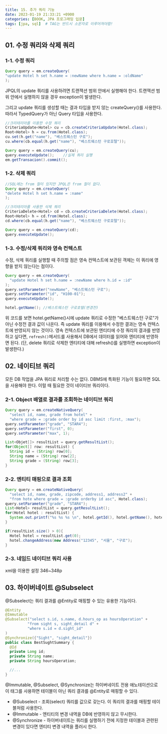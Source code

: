 ```yaml
---
title: 15. 추가 쿼리 기능
date: 2023-01-19 21:33:21 +0900
categories: [BOOK, JPA 프로그래밍 입문]
tags: [jpa, sql]  # TAG는 반드시 소문자로 이루어져야함!
---
```


## 01. 수정 쿼리와 삭제 쿼리
### 1-1. 수정 쿼리
```java
Query query = em.createQuery(
"update Hotel h set h.name = :newName where h.name = :oldName"
);
```
JPQL의 update 쿼리를 사용하려면 트랜잭션 범위 안에서 실행해야 한다. 트랜잭션 범위 안에서 실행하지 않을 경우 exception이 발생한다.

그리고 update 쿼리를 생성할 때는 결과 타입을 받지 않는 createQuery()를 사용한다. 따라서 TypedQuery가 아닌 Query 타입을 사용한다.

```java
//크리테리아를 이용한 수정 쿼리
CriteriaUpdate<Hotel> cu = cb.createCriteriaUpdate(Hotel.class);
Root<Hotel> h = cu.from(Hotel.class);
cu.set(h.get("name"), "베스트웨스턴 구로");
cu.where(cb.equal(h.get("name"), "베스트웨스턴 구로호텔"));

Query query = em.createQuery(cu);
query.executeUpdate();    //실제 쿼리 실행
em.getTransacion().commit();

```
### 1-2. 삭제 쿼리
```java
//SQL에는 from 절이 있지만 JPQL은 from 절이 없다.
Query query = em.createQuery(
"delete Hotel h set h.name = :name"
);
```

```java
//크리테리아를 사용한 삭제 쿼리
CriteriaDelete<Hotel> cd = cb.createCriteriaDelete(Hotel.class);
Root<Hotel> h = cd.from(Hotel.class);
cd.where(cb.equal(h.get("name"), "베스트웨스턴 구로호텔"));

Query query = em.createQuery(cd);
query.executeUpdate();
```

### 1-3. 수정/삭제 쿼리와 영속 컨텍스트
수정, 삭제 쿼리를 실행할 때 주의할 점은 영속 컨텍스트에 보관된 객체는 이 쿼리에 영향을 받지 않는다는 점이다.

```java
Query query = em.createQuery(
  "update Hotel h set h.name = :newName where h.id = :id"
);
query.setParameter("newName", "베스트웨스턴 구로");
query.setParameter("id", "H100-01");
query.executeUpdate();

hotel.getName(); //베스트웨스턴 구로호텔(변경전)
```
위 코드를 보면 hotel.getName()시에 update 쿼리로 수정한 "베스트웨스턴 구로"가 아닌 수정전 결과 값이 나온다. 즉 update 쿼리를 이용해서 수정한 결과는 영속 컨텍스트에 반영되지 않는 것이다. 영속 컨텍스트에 보관된 엔티티에 수정 쿼리의 결과를 반영하고 싶다면, `refresh()`메서드를 사용해서 DB에서 데이터를 읽어와 엔티티에 반영하면 된다. (단, delete 쿼리로 삭제한 엔티티에 대해 refresh()를 실행하면 exception이 발생한다.)

## 02. 네이티브 쿼리
모든 DB 작업을 JPA 쿼리로 처리할 수는 없다. DBMS에 특화된 기능이 필요하면 SQL을 사용해야 한다. 이럴 때 필요한 것이 네이티브 쿼리이다.

### 2-1. Object 배열로 결과를 조회하는 네이티브 쿼리
```java
Query query = em.createNativeQuery(
  "select id, name, grade from hotel" +
  "where grade = :grade order by id asc limit :first, :max");
query.setParameter("grade", "STAR4");
query.setParameter("first", 0);
query.setParameter("max", 1);

List<Objet[]> resultList = query.getResultList();
for(Object[] row: resultList) {
  String id = (String) row[0];
  String name = (String) row[2];
  String grade = (String) row[3];
}
```

### 2-2. 엔티티 매핑으로 결과 조회
```java
Query query = em.createNativeQuery(
  "select id, name, grade, zipcode, address1, address2" +
  "from hote where grade = :grade orderby id asc", Hotel.class);
query.setParameter("grade", "STAR4");
List<Hotel> resultList = query.getResultList();
for(Hotel hotel : resultList) {
  System.out.printf("%s %s %s \n", hotel.getId(), hotel.getName(), hotel.getGrade());
}

if(resultList.size() > 0){
  Hotel hotel = resultList.get(0);
  hotel.changeAddress(new Address("12345", "서울", "구로");
}
```

### 2-3. 네임드 네이티브 쿼리 사용
xml을 이용한 설정 346~348p

## 03. 하이버네이트 @Subselect
@Subselect는 쿼리 결과를 @Entity로 매핑할 수 있는 유용한 기능이다.

```java
@Entity
@Immutable
@Subselect("select s.id, s.name, d.hours_op as hoursOperation" +
          "from sight s, sight_detail d" +
          "where s.id = d.sight_id"
)
@Synchronize({"Sight", "sight_detail"})
public class BestSughtSummary {
  @Id
  private Long id;
  private String name;
  private String hoursOperation;

  //...
}
```
@Immutable, @Subselect, @Synchronize는 하이버네이트 전용 애노테이션으로 이 태그를 사용하면 테이블이 아닌 쿼리 결과를 @Entity로 매핑할 수 있다.

* @Subselect - 조회(select) 쿼리를 값으로 갖는다.  이 쿼리의 결과를 매핑할 테이블처럼 사용한다.
* @Immutable - 엔티티의 변경 내역을 DB에 반영하지 않고 무시한다.
* @Synchronize - 하이버네이트는 쿼리를 실행하기 전에 지정한 테이블과 관련된 변경이 있다면 엔티티 변경 내역을 플러시 한다.
